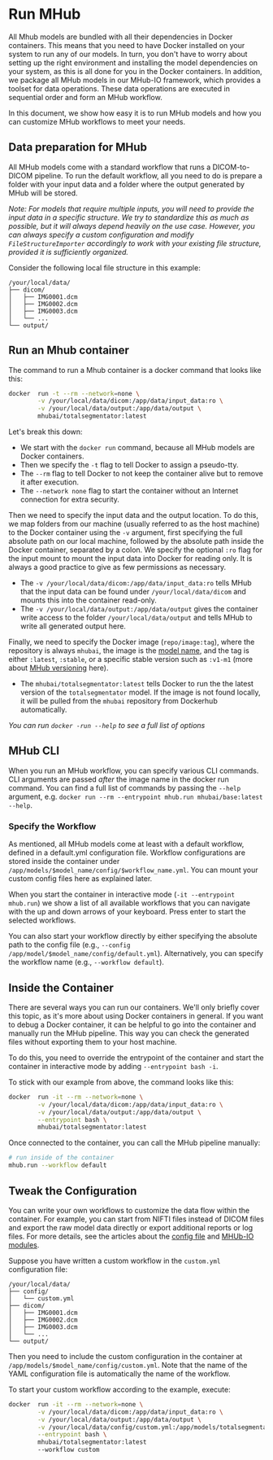 # Run MHub

All Mhub models are bundled with all their dependencies in Docker containers.
This means that you need to have Docker installed on your system to run any of our models. In turn, you don't have to worry about setting up the right environment and installing the model dependencies on your system, as this is all done for you in the Docker containers. In addition, we package all MHub models in our MHub-IO framework, which provides a toolset for data operations. These data operations are executed in sequential order and form an MHub workflow.

In this document, we show how easy it is to run MHub models and how you can customize MHub workflows to meet your needs.

## Data preparation for MHub

All MHub models come with a standard workflow that runs a DICOM-to-DICOM pipeline. To run the default workflow, all you need to do is prepare a folder with your input data and a folder where the output generated by MHub will be stored.

*Note: For models that require multiple inputs, you will need to provide the input data in a specific structure. We try to standardize this as much as possible, but it will always depend heavily on the use case. However, you can always specify a custom configuration and modify `FileStructureImporter` accordingly to work with your existing file structure, provided it is sufficiently organized.*

Consider the following local file structure in this example:

```text
/your/local/data/
├── dicom/
│   ├── IMG0001.dcm
│   ├── IMG0002.dcm
│   ├── IMG0003.dcm
│   └── ...
└── output/
```

## Run an Mhub container

The command to run a Mhub container is a docker command that looks like this:

```bash
docker  run -t --rm --network=none \
        -v /your/local/data/dicom:/app/data/input_data:ro \
        -v /your/local/data/output:/app/data/output \
        mhubai/totalsegmentator:latest
```

Let's break this down:

- We start with the `docker run` command, because all MHub models are Docker containers.
- Then we specify the `-t` flag to tell Docker to assign a pseudo-tty.
- The `--rm` flag to tell Docker to not keep the container alive but to remove it after execution.
- The `--network none` flag to start the container without an Internet connection for extra security.

Then we need to specify the input data and the output location. To do this, we map folders from our machine (usually referred to as the host machine) to the Docker container using the `-v` argument, first specifying the full absolute path on our local machine, followed by the absolute path inside the Docker container, separated by a colon. We specify the optional `:ro` flag for the input mount to mount the input data into Docker for reading only. It is always a good practice to give as few permissions as necessary.

- The `-v /your/local/data/dicom:/app/data/input_data:ro` tells MHub that the input data can be found under `/your/local/data/dicom` and mounts this into the container read-only.
- The `-v /your/local/data/output:/app/data/output` gives the container write access to the folder `/your/local/data/output` and tells MHub to write all generated output here.

Finally, we need to specify the Docker image (`repo/image:tag`), where the repository is always `mhubai`, the image is the [model name](../mhub_models/model_json.md#name), and the tag is either `:latest`, `:stable`, or a specific stable version such as `:v1-m1` (more about [MHub versioning](./versioning.md) here).

- The `mhubai/totalsegmentator:latest` tells Docker to run the the latest version of the `totalsegmentator` model. If the image is not found locally, it will be pulled from the `mhubai` repository from Dockerhub automatically.

*You can run `docker -run --help` to see a full list of options*

## MHub CLI

When you run an MHub workflow, you can specify various CLI commands. CLI arguments are passed *after* the image name in the docker run command. You can find a full list of commands by passing the `--help` argument, e.g. `docker run --rm --entrypoint mhub.run mhubai/base:latest --help`.

### Specify the Workflow

As mentioned, all MHub models come at least with a default workflow, defined in a default.yml configuration file. Workflow configurations are stored inside the container under `/app/models/$model_name/config/$workflow_name.yml`. You can mount your custom config files here as explained later.

When you start the container in interactive mode (`-it --entrypoint mhub.run`) we show a list of all available workflows that you can navigate with the up and down arrows of your keyboard. Press enter to start the selected workflows.

You can also start your workflow directly by either specifying the absolute path to the config file (e.g., `--config /app/model/$model_name/config/default.yml`). Alternatively, you can specify the workflow name (e.g., `--workflow default`).

## Inside the Container

There are several ways you can run our containers. We'll only briefly cover this topic, as it's more about using Docker containers in general. If you want to debug a Docker container, it can be helpful to go into the container and manually run the MHub pipeline. This way you can check the generated files without exporting them to your host machine.

To do this, you need to override the entrypoint of the container and start the container in interactive mode by adding `--entrypoint bash -i`.

To stick with our example from above, the command looks like this:

```bash
docker  run -it --rm --network=none \
        -v /your/local/data/dicom:/app/data/input_data:ro \
        -v /your/local/data/output:/app/data/output \
        --entrypoint bash \
        mhubai/totalsegmentator:latest
```

Once connected to the container, you can call the MHub pipeline manually:

```bash
# run inside of the container 
mhub.run --workflow default
```

## Tweak the Configuration

You can write your own workflows to customize the data flow within the container. For example, you can start from NIFTI files instead of DICOM files and export the raw model data directly or export additional reports or log files. For more details, see the articles about the [config file](../mhubio/the_mhubio_config_file.md) and [MHUb-IO modules](../mhubio/mhubio_modules.md).

Suppose you have written a custom workflow in the `custom.yml` configuration file:

```text
/your/local/data/
├── config/
│   └── custom.yml
├── dicom/
│   ├── IMG0001.dcm
│   ├── IMG0002.dcm
│   ├── IMG0003.dcm
│   └── ...
└── output/
```

Then you need to include the custom configuration in the container at `/app/models/$model_name/config/custom.yml`. Note that the name of the YAML configuration file is automatically the name of the workflow.

To start your custom workflow according to the example, execute:

```bash
docker  run -it --rm --network=none \
        -v /your/local/data/dicom:/app/data/input_data:ro \
        -v /your/local/data/output:/app/data/output \
        -v /your/local/data/config/custom.yml:/app/models/totalsegmentator/config/custom.yml \
        --entrypoint bash \
        mhubai/totalsegmentator:latest
        --workflow custom
```
